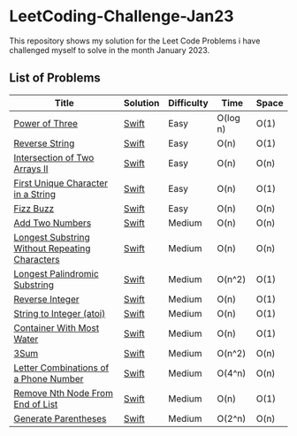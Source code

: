 # LeetCoding-Challenge-Jan23
This repository shows my solution for the Leet Code Problems i have challenged myself to solve in the month January 2023.


## List of Problems

| Title  | Solution | Difficulty  | Time | Space  |
| ------ | -------- | ----------- | ---- | ------ |
| [Power of Three](https://leetcode.com/problems/power-of-three/) | [Swift](https://github.com/Prasanth-iOS/LeetCoding-Challenge-Jan23/blob/main/1_PowerOfThree_Day1.playground/Contents.swift) | Easy | O(log n) | O(1) |
| [Reverse String](https://leetcode.com/problems/reverse-string/) | [Swift](https://github.com/Prasanth-iOS/LeetCoding-Challenge-Jan23/blob/main/2_ReverseString_Day2.playground/Contents.swift) | Easy | O(n) | O(1) |
| [Intersection of Two Arrays II](https://leetcode.com/problems/intersection-of-two-arrays-ii/) | [Swift](https://github.com/Prasanth-iOS/LeetCoding-Challenge-Jan23/blob/main/3_IntersectionOfTwoArraysII_Day2.playground/Contents.swift) | Easy | O(n) | O(n) |
| [First Unique Character in a String](https://leetcode.com/problems/first-unique-character-in-a-string/) | [Swift](https://github.com/Prasanth-iOS/LeetCoding-Challenge-Jan23/blob/main/4_FirstUniqueCharacterInAString_Day2.playground/Contents.swift) | Easy | O(n) | O(1) |
| [Fizz Buzz](https://leetcode.com/problems/fizz-buzz/) | [Swift](https://github.com/Prasanth-iOS/LeetCoding-Challenge-Jan23/blob/main/5_FizzBuzz_Day2.playground/Contents.swift) | Easy | O(n) | O(n) |
| [Add Two Numbers](https://leetcode.com/problems/add-two-numbers/) | [Swift](https://github.com/Prasanth-iOS/LeetCoding-Challenge-Jan23/blob/main/6_AddTwoNumbers_Day3.playground/Contents.swift) | Medium | O(n) | O(n) |
| [Longest Substring Without Repeating Characters](https://leetcode.com/problems/longest-substring-without-repeating-characters/) | [Swift](https://github.com/Prasanth-iOS/LeetCoding-Challenge-Jan23/blob/main/7_LongestSubstringWithoutRepeatingCharacters_Day3.playground/Contents.swift) | Medium | O(n) | O(n) |
| [Longest Palindromic Substring](https://leetcode.com/problems/longest-palindromic-substring/) | [Swift](https://github.com/Prasanth-iOS/LeetCoding-Challenge-Jan23/blob/main/8_LongestPalindromicSubstring_Day3.playground/Contents.swift) | Medium | O(n^2) | O(1) |
| [Reverse Integer](https://leetcode.com/problems/reverse-integer/) | [Swift](https://github.com/Prasanth-iOS/LeetCoding-Challenge-Jan23/blob/main/9_ReverseInteger_Day4.playground/Contents.swift) | Medium | O(n) | O(1) |
| [String to Integer (atoi)](https://leetcode.com/problems/string-to-integer-atoi/) | [Swift](https://github.com/Prasanth-iOS/LeetCoding-Challenge-Jan23/blob/main/10_StringToInteger(atoi)_Day4.playground/Contents.swift) | Medium | O(n) | O(1) |
| [Container With Most Water](https://leetcode.com/problems/container-with-most-water/) | [Swift](https://github.com/Prasanth-iOS/LeetCoding-Challenge-Jan23/blob/main/11_ContainerWithMostWater_Day5.playground/Contents.swift) | Medium | O(n) | O(1) |
| [3Sum](https://leetcode.com/problems/3sum/) | [Swift](https://github.com/Prasanth-iOS/LeetCoding-Challenge-Jan23/blob/main/12_3Sum_Day5.playground/Contents.swift) | Medium | O(n^2) | O(n) |
| [Letter Combinations of a Phone Number](https://leetcode.com/problems/letter-combinations-of-a-phone-number/) | [Swift](https://github.com/Prasanth-iOS/LeetCoding-Challenge-Jan23/blob/main/13_%20LetterCombinationsOfAPhoneNumber_Day6.playground/Contents.swift) | Medium | O(4^n) | O(n) |
| [Remove Nth Node From End of List](https://leetcode.com/problems/remove-nth-node-from-end-of-list/) | [Swift](https://github.com/Prasanth-iOS/LeetCoding-Challenge-Jan23/blob/main/14_RemoveNthNodeFromEndOfList_Day6.playground/Contents.swift) | Medium | O(n) | O(1) |
| [Generate Parentheses](https://leetcode.com/problems/generate-parentheses/) | [Swift](https://github.com/Prasanth-iOS/LeetCoding-Challenge-Jan23/blob/main/15_GenerateParentheses_Day6.playground/Contents.swift) | Medium | O(2^n) | O(n) |
